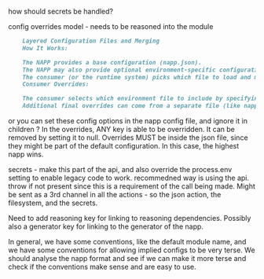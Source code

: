 how should secrets be handled?

config overrides model - needs to be reasoned into the module

```md
    Layered Configuration Files and Merging
    How It Works:

    The NAPP provides a base configuration (napp.json).
    The NAPP may also provide optional environment-specific configuration files (napp.dev.json, napp.prod.json, etc.).
    The consumer (or the runtime system) picks which file to load and merges them accordingly.
    Consumer Overrides:

    The consumer selects which environment file to include by specifying a parameter (e.g., --env=prod).
    Additional final overrides can come from a separate file (like napp.consumer.json) that merges last.
```

or you can set these config options in the napp config file, and ignore it in
children ? In the overrides, ANY key is able to be overridden. It can be removed
by setting it to null. Overrides MUST be inside the json file, since they might
be part of the default configuration. In this case, the highest napp wins.

secrets - make this part of the api, and also override the process.env setting
to enable legacy code to work. recommedned way is using the api. throw if not
present since this is a requirement of the call being made. Might be sent as a
3rd channel in all the actions - so the json action, the filesystem, and the
secrets.

Need to add reasoning key for linking to reasoning dependencies. Possibly also a
generator key for linking to the generator of the napp.

In general, we have some conventions, like the default module name, and we have
some conventions for allowing implied configs to be very terse. We should
analyse the napp format and see if we can make it more terse and check if the
conventions make sense and are easy to use.
